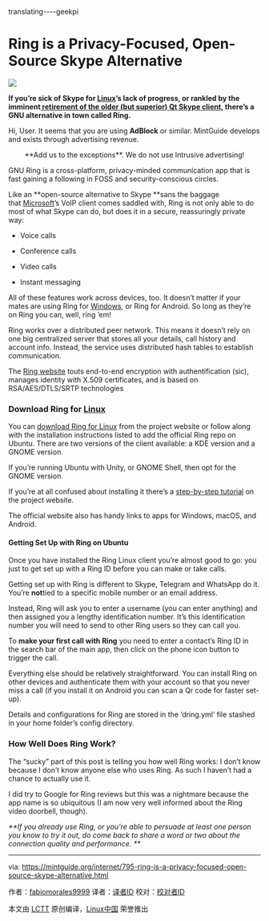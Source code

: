 translating----geekpi

Ring is a Privacy-Focused, Open-Source Skype Alternative
============================================================


[![](https://mintguide.org/uploads/posts/2017-06/thumbs/1498158697_screenshot-at-2017-06-22-12-08-39.png)][13] 

**If you’re sick of Skype for [Linux][2]’s lack of progress, or rankled by the imminent<noindex>[][1]</noindex>[ retirement of the older (but superior) Qt Skype client,][3] there’s a GNU alternative in town called Ring.**

Hi, User. It seems that you are using **AdBlock** or similar. MintGuide develops and exists through advertising revenue.

<center style="border: 0px; font-style: inherit; font-variant: inherit; font-weight: inherit; font-stretch: inherit; font-size: inherit; line-height: inherit; font-family: inherit; vertical-align: baseline;">**Add us to the exceptions**.
We do not use Intrusive advertising!</center>

GNU Ring is a cross-platform, privacy-minded communication app that is fast gaining a following in FOSS and security-conscious circles.

Like an **open-source alternative to Skype **sans the baggage that [Microsoft][7]’s VoIP client comes saddled with, Ring is not only able to do most of what Skype can do, but does it in a secure, reassuringly private way:

*   Voice calls

*   Conference calls

*   Video calls

*   Instant messaging

All of these features work across devices, too. It doesn’t matter if your mates are using Ring for [Windows][8], or Ring for Android. So long as they’re on Ring you can, well, ring ’em!

Ring works over a distributed peer network. This means it doesn’t rely on one big centralized server that stores all your details, call history and account info. Instead, the service uses distributed hash tables to establish communication.

The <noindex>[][4]</noindex>[Ring website][9] touts end-to-end encryption with authentification (sic), manages identity with X.509 certificates, and is based on RSA/AES/DTLS/SRTP technologies

### Download Ring for [Linux][10]

You can <noindex>[][5]</noindex>[download Ring for Linux][11] from the project website or follow along with the installation instructions listed to add the official Ring repo on Ubuntu. There are two versions of the client available: a KDE version and a GNOME version.

If you’re running Ubuntu with Unity, or GNOME Shell, then opt for the GNOME version.

If you’re at all confused about installing it there’s a <noindex>[][6]</noindex>[step-by-step tutorial][12] on the project website.

The official website also has handy links to apps for Windows, macOS, and Android.

#### Getting Set Up with Ring on Ubuntu

Once you have installed the Ring Linux client you’re almost good to go: you just to get set up with a Ring ID before you can make or take calls.

Getting set up with Ring is different to Skype, Telegram and WhatsApp do it. You’re **not**tied to a specific mobile number or an email address.

Instead, Ring will ask you to enter a username (you can enter anything) and then assigned you a lengthy identification number. It’s this identification number you will need to send to other Ring users so they can call you.

To **make your first call with Ring** you need to enter a contact’s Ring ID in the search bar of the main app, then click on the phone icon button to trigger the call.

Everything else should be relatively straightforward. You can install Ring on other devices and authenticate them with your account so that you never miss a call (if you install it on Android you can scan a Qr code for faster set-up).

Details and configurations for Ring are stored in the ‘dring.yml’ file stashed in your home folder’s config directory.

### How Well Does Ring Work?

The “sucky” part of this post is telling you how well Ring works: I don’t know because I don’t know anyone else who uses Ring. As such I haven’t had a chance to actually use it.

I did try to Google for Ring reviews but this was a nightmare because the app name is so ubiquitous (I am now very well informed about the Ring video doorbell, though).

 _**If you already use Ring, or you’re able to persuade at least one person you know to try it out, do come back to share a word or two about the connection quality and performance. **_

--------------------------------------------------------------------------------

via: https://mintguide.org/internet/795-ring-is-a-privacy-focused-open-source-skype-alternative.html

作者：[fabiomorales9999][a]
译者：[译者ID](https://github.com/译者ID)
校对：[校对者ID](https://github.com/校对者ID)

本文由 [LCTT](https://github.com/LCTT/TranslateProject) 原创编译，[Linux中国](https://linux.cn/) 荣誉推出

[a]:https://mintguide.org/user/fabiomorales9999/
[1]:https://mintguide.org/engine/dude/index/leech_out.php?a%3AaHR0cDovL3d3dy5vbWd1YnVudHUuY28udWsvMjAxNy8wNi9za3lwZS00LTMtbGludXgtc3RvcC13b3JraW5nLWp1bHktMjAxNw%3D%3D
[2]:https://mintguide.org/
[3]:https://mintguide.org/engine/dude/index/leech_out.php?a%3AaHR0cDovL3d3dy5vbWd1YnVudHUuY28udWsvMjAxNy8wNi9za3lwZS00LTMtbGludXgtc3RvcC13b3JraW5nLWp1bHktMjAxNw%3D%3D
[4]:https://mintguide.org/engine/dude/index/leech_out.php?a%3AaHR0cHM6Ly9yaW5nLmN4
[5]:https://mintguide.org/engine/dude/index/leech_out.php?a%3AaHR0cHM6Ly9yaW5nLmN4L2VuL2Rvd25sb2FkL2dudS1saW51eA%3D%3D
[6]:https://mintguide.org/engine/dude/index/leech_out.php?a%3AaHR0cHM6Ly9yaW5nLmN4L2VuL3R1dG9yaWFscy9nbnUtbGludXgjUmluZ0lE
[7]:https://mintguide.org/tools/537-crossover-run-any-windows-programs-on-linux-mint.html
[8]:https://mintguide.org/tools/537-crossover-run-any-windows-programs-on-linux-mint.html
[9]:https://mintguide.org/engine/dude/index/leech_out.php?a%3AaHR0cHM6Ly9yaW5nLmN4
[10]:https://mintguide.org/
[11]:https://mintguide.org/engine/dude/index/leech_out.php?a%3AaHR0cHM6Ly9yaW5nLmN4L2VuL2Rvd25sb2FkL2dudS1saW51eA%3D%3D
[12]:https://mintguide.org/engine/dude/index/leech_out.php?a%3AaHR0cHM6Ly9yaW5nLmN4L2VuL3R1dG9yaWFscy9nbnUtbGludXgjUmluZ0lE
[13]:https://mintguide.org/uploads/posts/2017-06/1498158697_screenshot-at-2017-06-22-12-08-39.png
[14]:https://mintguide.org/internet/
